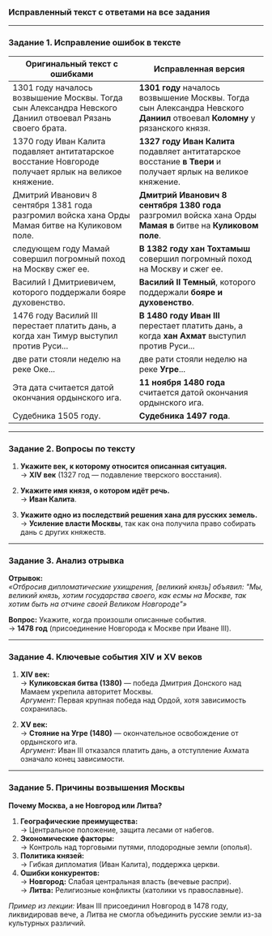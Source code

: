### **Исправленный текст с ответами на все задания**

---

### **Задание 1. Исправление ошибок в тексте**

**Оригинальный текст с ошибками** | **Исправленная версия**
--- | ---
1301 году началось возвышение Москвы. Тогда сын Александра Невского Даниил отвоевал Рязань своего брата. | **1301 году** началось возвышение Москвы. Тогда сын Александра Невского **Даниил** отвоевал **Коломну** у рязанского князя.
1370 году Иван Калита подавляет антитатарское восстание Новгороде получает ярлык на великое княжение. | **1327 году** **Иван Калита** подавляет антитатарское восстание **в Твери** и получает ярлык на великое княжение.
Дмитрий Иванович 8 сентября 1381 года разгромил войска хана Орды Мамая битве на Куликовом поле. | **Дмитрий Иванович** **8 сентября 1380 года** разгромил войска хана Орды **Мамая** **в** битве на **Куликовом поле**.
следующем году Мамай совершил погромный поход на Москву сжег ее. | **В 1382 году** **хан Тохтамыш** совершил погромный поход на Москву и сжег ее.
Василий I Дмитриевичем, которого поддержали бояре духовенство. | **Василий II Темный**, которого поддержали **бояре и духовенство**.
1476 году Василий III перестает платить дань, а когда хан Тимур выступил против Руси... | **В 1480 году** **Иван III** перестает платить дань, а когда **хан Ахмат** выступил против Руси...
две рати стояли неделю на реке Оке... | две рати стояли неделю на реке **Угре**...
Эта дата считается датой окончания ордынского ига. | **11 ноября 1480 года** считается датой окончания ордынского ига.
Судебника 1505 году. | **Судебника 1497 года**.

---

### **Задание 2. Вопросы по тексту**

1. **Укажите век, к которому относится описанная ситуация.**  
   → **XIV век** (1327 год — подавление тверского восстания).

2. **Укажите имя князя, о котором идёт речь.**  
   → **Иван Калита**.

3. **Укажите одно из последствий решения хана для русских земель.**  
   → **Усиление власти Москвы**, так как она получила право собирать дань с других княжеств.

---

### **Задание 3. Анализ отрывка**

**Отрывок:**  
*«Отбросив дипломатические ухищрения, [великий князь] объявил: "Мы, великий князь, хотим государства своего, как есмы на Москве, так хотим быть на отчине своей Великом Новгороде"»*

**Вопрос:** Укажите, когда произошли описанные события.  
→ **1478 год** (присоединение Новгорода к Москве при Иване III).

---

### **Задание 4. Ключевые события XIV и XV веков**

1. **XIV век:**  
   → **Куликовская битва (1380)** — победа Дмитрия Донского над Мамаем укрепила авторитет Москвы.  
   *Аргумент:* Первая крупная победа над Ордой, хотя зависимость сохранилась.

2. **XV век:**  
   → **Стояние на Угре (1480)** — окончательное освобождение от ордынского ига.  
   *Аргумент:* Иван III отказался платить дань, а отступление Ахмата означало конец зависимости.

---

### **Задание 5. Причины возвышения Москвы**

**Почему Москва, а не Новгород или Литва?**  

1. **Географические преимущества:**  
   → Центральное положение, защита лесами от набегов.  
2. **Экономические факторы:**  
   → Контроль над торговыми путями, плодородные земли (ополья).  
3. **Политика князей:**  
   → Гибкая дипломатия (Иван Калита), поддержка церкви.  
4. **Ошибки конкурентов:**  
   → **Новгород:** Слабая центральная власть (вечевые распри).  
   → **Литва:** Религиозные конфликты (католики vs православные).  

*Пример из лекции:* Иван III присоединил Новгород в 1478 году, ликвидировав вече, а Литва не смогла объединить русские земли из-за культурных различий.
